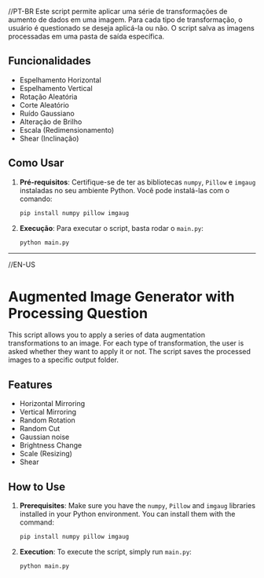 //PT-BR
Este script permite aplicar uma série de transformações de aumento de dados em uma imagem. Para cada tipo de transformação, o usuário é questionado se deseja aplicá-la ou não. O script salva as imagens processadas em uma pasta de saída específica.

## Funcionalidades

- Espelhamento Horizontal
- Espelhamento Vertical
- Rotação Aleatória
- Corte Aleatório
- Ruído Gaussiano
- Alteração de Brilho
- Escala (Redimensionamento)
- Shear (Inclinação)

## Como Usar

1. **Pré-requisitos**: Certifique-se de ter as bibliotecas `numpy`, `Pillow` e `imgaug` instaladas no seu ambiente Python. Você pode instalá-las com o comando:

   ```bash
   pip install numpy pillow imgaug
   ```

2. **Execução**: Para executar o script, basta rodar o `main.py`:

   ```bash
   python main.py
   ```





------------------------------------------------------------------------------------------------------------------------------------------------------------------------------------------------------------------------------------------------



//EN-US

# Augmented Image Generator with Processing Question

This script allows you to apply a series of data augmentation transformations to an image. For each type of transformation, the user is asked whether they want to apply it or not. The script saves the processed images to a specific output folder.

## Features

- Horizontal Mirroring
- Vertical Mirroring
- Random Rotation
- Random Cut
- Gaussian noise
- Brightness Change
- Scale (Resizing)
- Shear

## How to Use

1. **Prerequisites**: Make sure you have the `numpy`, `Pillow` and `imgaug` libraries installed in your Python environment. You can install them with the command:

   ```bash
   pip install numpy pillow imgaug
   ```

2. **Execution**: To execute the script, simply run `main.py`:

   ```bash
   python main.py
   ```
